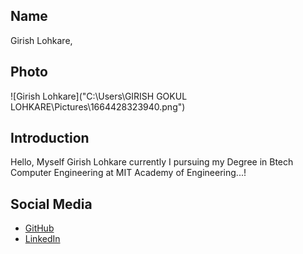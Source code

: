 ## Name
Girish Lohkare,

## Photo
![Girish Lohkare]("C:\Users\GIRISH GOKUL LOHKARE\Pictures\1664428323940.png")

## Introduction
Hello, Myself Girish Lohkare currently I pursuing my Degree in Btech Computer Engineering at MIT Academy of Engineering...!
## Social Media
- [GitHub](https://github.com/Girish170304)
- [LinkedIn](https://www.linkedin.com/in/girish-lohkare-bb8994263/)